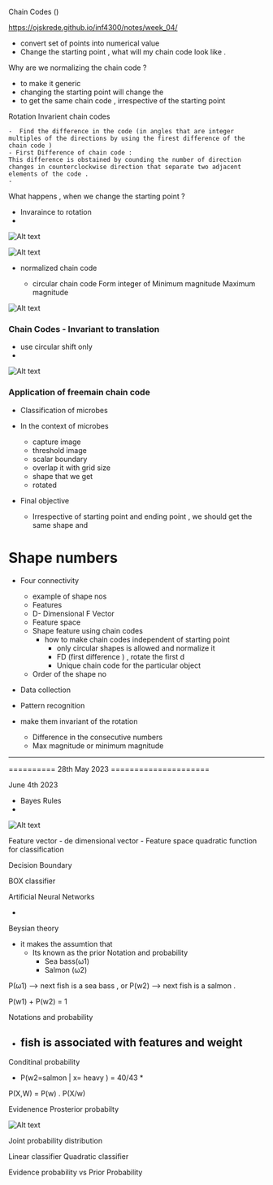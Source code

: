 

Chain Codes ()


https://ojskrede.github.io/inf4300/notes/week_04/



- convert set of points into numerical value 
- Change the starting point , what will my chain code look like . 

Why are we normalizing the chain code ?

- to make it generic 
- changing the starting point will change the 
- to get the same chain code , irrespective of the starting point 



Rotation Invarient chain codes 

    -  Find the difference in the code (in angles that are integer multiples of the directions by using the firest difference of the chain code )
    - First Difference of chain code :
    This difference is obstained by counding the number of direction changes in counterclockwise direction that separate two adjacent elements of the code .
    - 





What happens , when we change the starting point ?


-  Invaraince to rotation 
- 


![Alt text](docs/chain_code_traversal.png "a title")



![Alt text](docs/Survey-on-Chain-code-techniques-for-representation-and-recognition-of-shape.png "a title")


- normalized chain code

    - circular chain code 
        Form integer of  Minimum magnitude Maximum magnitude 


![Alt text](docs/normalized_chain_code.png "a title")



### Chain Codes - Invariant to translation 

- use circular shift only
- 

![Alt text](docs/circular.png "a title")


### Application of freemain chain code 

-  Classification of microbes 
-  In the context of microbes 
    - capture image
    - threshold image 
    - scalar boundary 
    - overlap it with grid size 
    - shape that we get 
    - rotated 

- Final objective 

    - Irrespective of starting point and ending point , we should get the same shape and 


     
# Shape numbers

- Four connectivity 

    - example of shape nos 
    - Features
    - D- Dimensional F Vector 
    - Feature space 
    - Shape feature using chain codes 
        - how to make chain codes independent of starting point 
            - only circular shapes is allowed and normalize it 
            - FD (first difference ) , rotate the first d
            - Unique chain code for the particular object 
    - Order of the shape no

- Data collection 
- Pattern recognition 
- make them invariant of the rotation
    - Difference in the consecutive numbers
    - Max magnitude or minimum magnitude




-----------------------------------------------------------------------------
==========   28th May 2023 =====================



June 4th 2023

- Bayes Rules 
-  

![Alt text](docs/bayes_theory.png "a title")

Feature vector
    - de dimensional vector 
    - Feature space
    quadratic function for classification 


Decision Boundary 

BOX classifier

Artificial Neural Networks

- 


Beysian theory 
-  it makes the assumtion that 
    - Its known as the prior
    Notation and probability
        - Sea bass(ω1)
        - Salmon (ω2)

P(ω1) --> next fish is a sea bass , or
P(w2) --> next fish is a salmon .

P(w1) + P(w2) = 1

Notations and probability 
- fish is associated with features and weight 
    - 

Conditinal probability 

- P(w2=salmon | x= heavy ) = 40/43 * 


P(X,W) = P(w) . P(X/w)

Evidenence
Prosterior probabilty 

![Alt text](docs/prior_probability.png "a title")


Joint probability distribution


Linear classifier
Quadratic classifier


Evidence probability vs Prior Probability 




